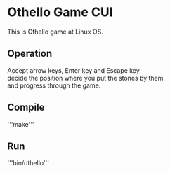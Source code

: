 # Othello Game CUI
This is Othello game at Linux OS.  

## Operation
Accept arrow keys, Enter key and Escape key,  
decide the position where you put the stones by them  
and progress through the game.   

## Compile
'''make'''

## Run
'''bin/othello'''
